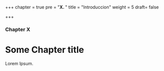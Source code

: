 +++
chapter = true
pre = "<b>X. </b>"
title = "Introduccion"
weight = 5
draft= false

+++

### Chapter X

# Some Chapter title

Lorem Ipsum.